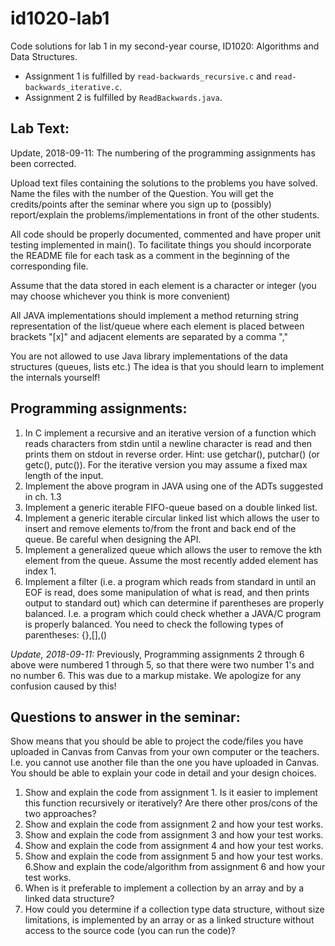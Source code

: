 # id1020-lab1

Code solutions for lab 1 in my second-year course, ID1020: Algorithms and Data Structures.

* Assignment 1 is fulfilled by `read-backwards_recursive.c` and `read-backwards_iterative.c`.
* Assignment 2 is fulfilled by `ReadBackwards.java`.

## Lab Text:
Update, 2018-09-11: The numbering of the programming assignments has been corrected.

Upload text files containing the solutions to the problems you have solved. Name the files with the number of the Question. You will get the credits/points after the seminar where you sign up to (possibly) report/explain the problems/implementations in front of the other students.

All code should be properly documented, commented and have proper unit testing implemented in main(). To facilitate things you should incorporate the README file for each task as a comment in the beginning of the corresponding file.

Assume that the data stored in each element is a character or integer (you may choose whichever you think is more convenient)

All JAVA implementations should implement a method returning string representation of the list/queue where each element is placed between brackets "[x]" and adjacent elements are separated by a comma "," 

You are not allowed to use Java library implementations of the data structures (queues, lists etc.) The idea is that you should learn to implement the internals yourself!

## Programming assignments:

1. In C implement a recursive and an iterative version of a function which reads characters from stdin until a newline character is read and then prints them on stdout in reverse order. Hint: use getchar(), putchar() (or getc(), putc()). For the iterative version you may assume a fixed max length of the input.
2. Implement the above program in JAVA using one of the ADTs suggested in ch. 1.3
3. Implement a generic iterable FIFO-queue based on a double linked list.
4. Implement a generic iterable circular linked list which allows the user to insert and remove elements to/from the front and back end of the queue. Be careful when designing the API.
5. Implement a generalized queue which allows the user to remove the kth element from the queue. Assume the most recently added element has index 1.
6. Implement a filter (i.e. a program which reads from standard in until an EOF is read, does some manipulation of what is read, and then prints output to  standard out) which can determine if parentheses are properly balanced. I.e. a program which could check whether a JAVA/C program is properly balanced. You need to check the following types of parentheses: {},[],()

*Update, 2018-09-11:* Previously, Programming assignments 2 through 6 above were numbered 1 through 5, so that there were two number 1's and no number 6. This was due to a markup mistake. We apologize for any confusion caused by this!

## Questions to answer in the seminar:

Show means that you should be able to project the code/files you have uploaded in Canvas from Canvas from your own computer or the teachers. I.e. you cannot use another file than the one you have uploaded in Canvas. You should be able to explain your code in detail and your design choices.

1. Show and explain the code from assignment 1. Is it easier to implement this function recursively or iteratively? Are there other pros/cons of the two approaches?
2. Show and explain the code from assignment 2 and how your test works.
3. Show and explain the code from assignment 3 and how your test works.
4. Show and explain the code from assignment 4 and how your test works.
5. Show and explain the code from assignment 5 and how your test works.
6.Show and explain the code/algorithm from assignment 6 and how your test works.
7. When is it preferable to implement a collection by an array and by a linked data structure?
8. How could you determine if a collection type data structure, without size limitations, is implemented by an array or as a linked structure without access to the source code (you can run the code)?
